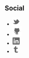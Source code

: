 ## Social

*   <a href="https://twitter.com/tommy_pyatt" target="_blank" title="Follow me on Twitter"><img src="svg/twitter_alt.svg" height="25px" width="auto" alt="Twitter"/></a>
*   <a href="https://github.com/tommypyatt" target="_blank" title="Fork me on GitHub"><img src="svg/github_alt.svg" height="30px" width="auto" alt="GitHub"></a>
*   <a href="https://www.linkedin.com/in/tommy-pyatt-69a78461" target="_blank" title="My LinkedIn profile"><img src="svg/linkedin_alt.svg" height="25px" width="auto" alt="LinkedIn"></a>
*   <a href="http://tpye.tumblr.com/" target="_blank" title="Follow me on tumblr"><img src="svg/tumblr.svg" height="23px" width="auto" alt="Tumblr"></a>
